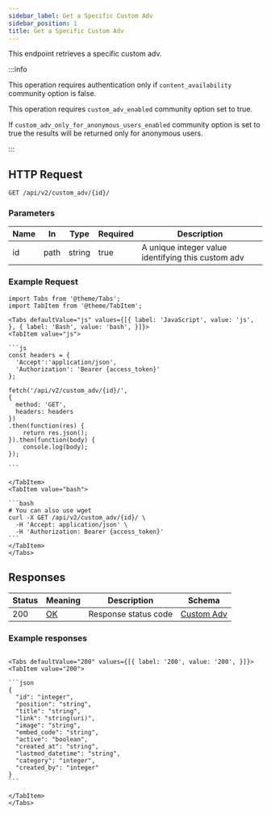```yaml
---
sidebar_label: Get a Specific Custom Adv
sidebar_position: 1
title: Get a Specific Custom Adv
---
```


This endpoint retrieves a specific custom adv.

:::info

This operation requires authentication only if `content_availability` community option is false.

This operation requires `custom_adv_enabled` community option set to true.

If `custom_adv_only_for_anonymous_users_enabled` community option is set to true the results will be returned only for anonymous users.

:::

## HTTP Request

`GET /api/v2/custom_adv/{id}/`

### Parameters

|Name|In|Type|Required|Description|
|---|---|---|---|---|
|id|path|string|true|A unique integer value identifying this custom adv|

### Example Request

````mdx-code-block
import Tabs from '@theme/Tabs';
import TabItem from '@theme/TabItem';

<Tabs defaultValue="js" values={[{ label: 'JavaScript', value: 'js', }, { label: 'Bash', value: 'bash', }]}>
<TabItem value="js">

```js
const headers = {
  'Accept':'application/json',
  'Authorization': 'Bearer {access_token}'
};

fetch('/api/v2/custom_adv/{id}/',
{
  method: 'GET',
  headers: headers
})
.then(function(res) {
    return res.json();
}).then(function(body) {
    console.log(body);
});

```

</TabItem>
<TabItem value="bash">

```bash
# You can also use wget
curl -X GET /api/v2/custom_adv/{id}/ \
  -H 'Accept: application/json' \
  -H 'Authorization: Bearer {access_token}'
```
</TabItem>
</Tabs>
````

## Responses
|Status|Meaning|Description|Schema|
|---|---|---|---|
|200|[OK](https://tools.ietf.org/html/rfc7231#section-6.3.1)|Response status code|[Custom Adv](/docs/apireference/v2/schemas/custom_adv)|

### Example responses

````mdx-code-block

<Tabs defaultValue="200" values={[{ label: '200', value: '200', }]}>
<TabItem value="200">

```json
{
  "id": "integer",
  "position": "string",
  "title": "string",
  "link": "string(uri)",
  "image": "string",
  "embed_code": "string",
  "active": "boolean",
  "created_at": "string",
  "lastmod_datetime": "string",
  "category": "integer",
  "created_by": "integer"
}
```

</TabItem>
</Tabs>
````




